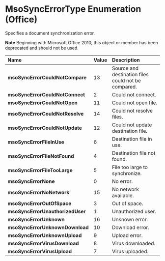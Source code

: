 
# MsoSyncErrorType Enumeration (Office)

Specifies a document synchronization error.


 **Note**  Beginning with Microsoft Office 2010, this object or member has been deprecated and should not be used.



|**Name**|**Value**|**Description**|
|:-----|:-----|:-----|
| **msoSyncErrorCouldNotCompare**|13|Source and destination files could not be compared.|
| **msoSyncErrorCouldNotConnect**|2|Could not connect.|
| **msoSyncErrorCouldNotOpen**|11|Could not open file.|
| **msoSyncErrorCouldNotResolve**|14|Could not resolve files.|
| **msoSyncErrorCouldNotUpdate**|12|Could not update destination file.|
| **msoSyncErrorFileInUse**|6|Destination file in use.|
| **msoSyncErrorFileNotFound**|4|Destination file not found.|
| **msoSyncErrorFileTooLarge**|5|File too large to synchronize.|
| **msoSyncErrorNone**|0|No error.|
| **msoSyncErrorNoNetwork**|15|No network available.|
| **msoSyncErrorOutOfSpace**|3|Out of space.|
| **msoSyncErrorUnauthorizedUser**|1|Unauthorized user.|
| **msoSyncErrorUnknown**|16|Unknown error.|
| **msoSyncErrorUnknownDownload**|10|Download error.|
| **msoSyncErrorUnknownUpload**|9|Upload error.|
| **msoSyncErrorVirusDownload**|8|Virus downloaded.|
| **msoSyncErrorVirusUpload**|7|Virus uploaded.|
